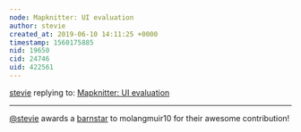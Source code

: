 ```yaml
---
node: Mapknitter: UI evaluation
author: stevie
created_at: 2019-06-10 14:11:25 +0000
timestamp: 1560175885
nid: 19650
cid: 24746
uid: 422561
---
```




[stevie](../profile/stevie) replying to: [Mapknitter: UI evaluation](../notes/molangmuir10/06-10-2019/mapknitter-ui-evaluation)

----
[@stevie](/profile/stevie) awards a <a href="//publiclab.org/wiki/barnstars">barnstar</a> to molangmuir10 for their awesome contribution!